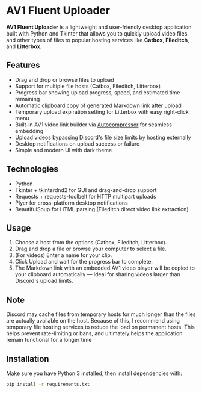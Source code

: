 # AV1 Fluent Uploader

**AV1 Fluent Uploader** is a lightweight and user-friendly desktop application built with Python and Tkinter that allows you to quickly upload video files and other types of files to popular hosting services like **Catbox**, **Fileditch**, and **Litterbox**.

## Features

- Drag and drop or browse files to upload  
- Support for multiple file hosts (Catbox, Fileditch, Litterbox)  
- Progress bar showing upload progress, speed, and estimated time remaining  
- Automatic clipboard copy of generated Markdown link after upload  
- Temporary upload expiration setting for Litterbox with easy right-click menu  
- Built-in AV1 video link builder via [Autocompressor](https://autocompressor.net/av1) for seamless embedding  
- Upload videos bypassing Discord's file size limits by hosting externally  
- Desktop notifications on upload success or failure  
- Simple and modern UI with dark theme  

## Technologies

- Python
- Tkinter + tkinterdnd2 for GUI and drag-and-drop support  
- Requests + requests-toolbelt for HTTP multipart uploads  
- Plyer for cross-platform desktop notifications  
- BeautifulSoup for HTML parsing (Fileditch direct video link extraction)  

## Usage

1. Choose a host from the options (Catbox, Fileditch, Litterbox).  
2. Drag and drop a file or browse your computer to select a file.  
3. (For videos) Enter a name for your clip.  
4. Click Upload and wait for the progress bar to complete.  
5. The Markdown link with an embedded AV1 video player will be copied to your clipboard automatically — ideal for sharing videos larger than Discord's upload limits.  

## Note

Discord may cache files from temporary hosts for much longer than the files are actually available on the host. Because of this, I recommend using temporary file hosting services to reduce the load on permanent hosts. This helps prevent rate-limiting or bans, and ultimately helps the application remain functional for a longer time

## Installation

Make sure you have Python 3 installed, then install dependencies with:

```bash
pip install -r requirements.txt
